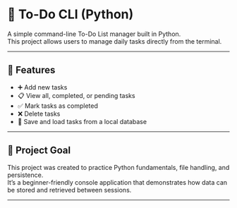 # 📝 To-Do CLI (Python)

A simple command-line To-Do List manager built in Python.  
This project allows users to manage daily tasks directly from the terminal.

---

## 🚀 Features
- ➕ Add new tasks  
- 📋 View all, completed, or pending tasks  
- ✅ Mark tasks as completed  
- ❌ Delete tasks  
- 💾 Save and load tasks from a local database 

---

## 🧠 Project Goal
This project was created to practice Python fundamentals, file handling, and persistence.  
It’s a beginner-friendly console application that demonstrates how data can be stored and retrieved between sessions.

---



